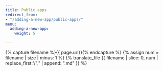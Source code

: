 ```yaml
---
title: Public apps
redirect_from:
- "/adding-a-new-app/public-apps/"
menu:
  adding-a-new-app:
    weight: 5

---
```

{% capture filename %}{{ page.url}}{% endcapture %}
{% assign num = filename | size | minus: 1 %}
{% translate_file {{ filename | slice: 0, num | replace_first:'/','' | append: ".md" }} %}

